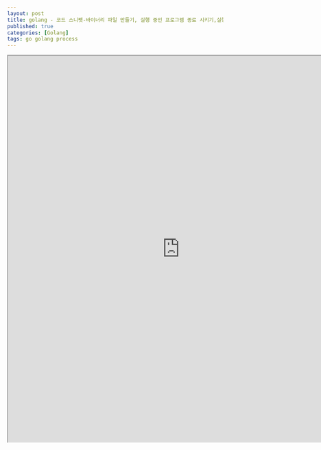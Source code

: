 ```yaml
---
layout: post
title: golang - 코드 스니펫-바이너리 파일 만들기, 실행 중인 프로그램 종료 시키기,실행 중인 프로그램 PID 얻기, 파일 권한 바꾸기, 외부 명령어 실행하기
published: true
categories: [Golang]
tags: go golang process
---
```

<iframe width="800" height="900" src="https://docs.google.com/document/d/e/2PACX-1vSMB82uMdsesAx6w5fDnmP-YsjJCd7FT6ao_0ITHL_T1z3rGQjyYWEW01tECLTCKYrIKyCeXkInZrIC/pub?embedded=true"></iframe>    
  